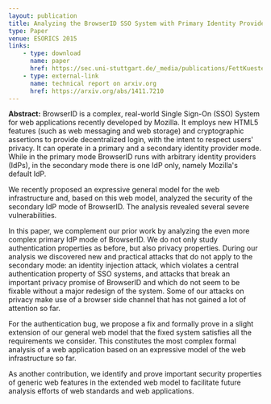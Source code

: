 ```yaml
---
layout: publication
title: Analyzing the BrowserID SSO System with Primary Identity Providers Using an Expressive Model of the Web
type: Paper
venue: ESORICS 2015
links:
    - type: download
      name: paper
      href: https://sec.uni-stuttgart.de/_media/publications/FettKuestersSchmitz-ESORICS-2015.pdf
    - type: external-link
      name: technical report on arxiv.org
      href: https://arxiv.org/abs/1411.7210
---
```

**Abstract:**
BrowserID is a complex, real-world Single Sign-On (SSO) System for web applications recently developed by Mozilla. It employs new HTML5 features (such as web messaging and web storage) and cryptographic assertions to provide decentralized login, with the intent to respect users' privacy. It can operate in a primary and a secondary identity provider mode. While in the primary mode BrowserID runs with arbitrary identity providers (IdPs), in the secondary mode there is one IdP only, namely Mozilla's default IdP.

We recently proposed an expressive general model for the web infrastructure and, based on this web model, analyzed the security of the secondary IdP mode of BrowserID. The analysis revealed several severe vulnerabilities.

In this paper, we complement our prior work by analyzing the even more complex primary IdP mode of BrowserID. We do not only study authentication properties as before, but also privacy properties. During our analysis we discovered new and practical attacks that do not apply to the secondary mode: an identity injection attack, which violates a central authentication property of SSO systems, and attacks that break an important privacy promise of BrowserID and which do not seem to be fixable without a major redesign of the system. Some of our attacks on privacy make use of a browser side channel that has not gained a lot of attention so far.

For the authentication bug, we propose a fix and formally prove in a slight extension of our general web model that the fixed system satisfies all the requirements we consider. This constitutes the most complex formal analysis of a web application based on an expressive model of the web infrastructure so far.

As another contribution, we identify and prove important security properties of generic web features in the extended web model to facilitate future analysis efforts of web standards and web applications. 
